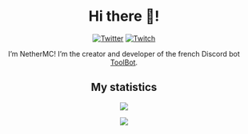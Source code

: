 <h1 align="center">Hi there 👋!</h1>

<div align="center">
  <a href="https://twitter.com/NetherMC_"><img src="https://img.shields.io/badge/Twitter-%40NetherMC_-blue?style=for-the-badge&logo=twitter" alt="Twitter" /></a>
  <!--<a href="https://instagram.com/endermctv"><img src="https://img.shields.io/badge/Instagram-%40NetherMCtv-orange?style=for-the-badge&logo=instagram" alt="Instagram" /></a>-->
  <a href="https://www.twitch.com/NetherMCtv"><img src="https://img.shields.io/badge/Twitch-%40NetherMCtv-purple?style=for-the-badge&logo=twitch" alt="Twitch" /></a>
</div>

<!--
**endermctv/endermctv** is a ✨ _special_ ✨ repository because its `README.md` (this file) appears on your GitHub profile.

Here are some ideas to get you started:

- 🔭 I’m currently working on ...
- 🌱 I’m currently learning ...
- 👯 I’m looking to collaborate on ...
- 🤔 I’m looking for help with ...
- 💬 Ask me about ...
- 📫 How to reach me: ...
- 😄 Pronouns: ...
- ⚡ Fun fact: ...
-->

<p align="center">I’m NetherMC! I’m the creator and developer of the french Discord bot <a href="https://github.com/ToolBotDiscord">ToolBot</a>.</p>

<h2 align="center">My statistics</h2>

<p align="center"><img src="https://github-readme-stats.vercel.app/api?username=NetherMCtv&theme=material-palenight&show_icons=true" /></p>
<p align="center"><img src="https://github-readme-stats.vercel.app/api/top-langs/?username=NetherMCtv&layout=compact&theme=material-palenight" /></p>
